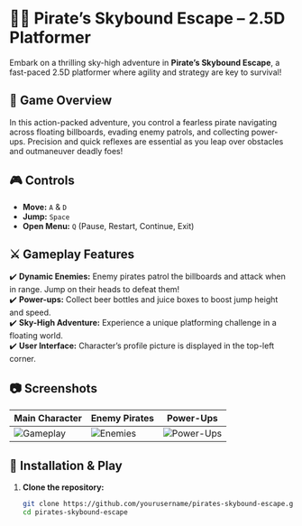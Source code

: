 # 🏴‍☠️ **Pirate’s Skybound Escape – 2.5D Platformer**

Embark on a thrilling sky-high adventure in **Pirate’s Skybound Escape**, a fast-paced 2.5D platformer where agility and strategy are key to survival!  


## 🌊 **Game Overview**

In this action-packed adventure, you control a fearless pirate navigating across floating billboards, evading enemy patrols, and collecting power-ups. Precision and quick reflexes are essential as you leap over obstacles and outmaneuver deadly foes!  

## 🎮 **Controls**  

- **Move:** `A` & `D`  
- **Jump:** `Space`  
- **Open Menu:** `Q` (Pause, Restart, Continue, Exit)  

## ⚔️ **Gameplay Features**  

✔️ **Dynamic Enemies:** Enemy pirates patrol the billboards and attack when in range. Jump on their heads to defeat them!  
✔️ **Power-ups:** Collect beer bottles and juice boxes to boost jump height and speed.  
✔️ **Sky-High Adventure:** Experience a unique platforming challenge in a floating world.  
✔️ **User Interface:** Character’s profile picture is displayed in the top-left corner.  

## 📷 **Screenshots**  

| Main Character | Enemy Pirates | Power-Ups |  
|----------|--------------|----------|  
| ![Gameplay](https://github.com/user-attachments/assets/44e0007b-d856-4551-a133-d51c34db9f9d) | ![Enemies](https://github.com/user-attachments/assets/da2a1dba-97dc-4fc9-9d5a-2e76b7217ed0) | ![Power-Ups](https://github.com/user-attachments/assets/cb5ed39d-61c1-49b9-910b-36e51ca7b371) |  




## 🚀 Installation & Play  

1. **Clone the repository:**  
   ```sh
   git clone https://github.com/yourusername/pirates-skybound-escape.git
   cd pirates-skybound-escape

